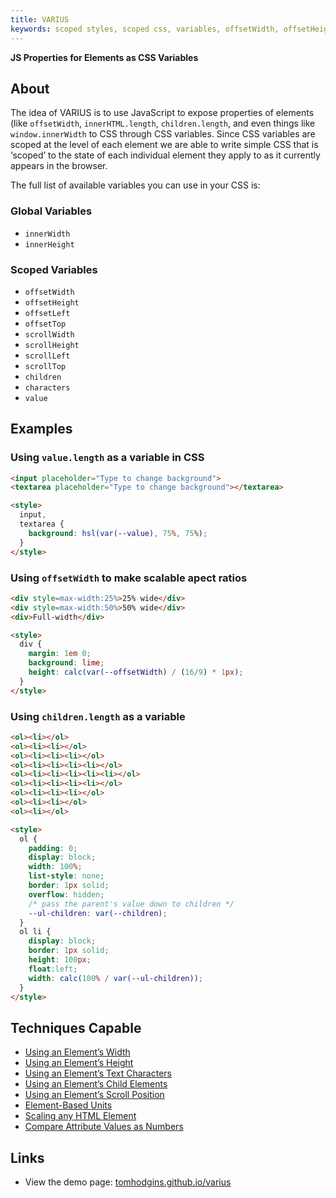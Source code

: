 ```yaml
---
title: VARIUS
keywords: scoped styles, scoped css, variables, offsetWidth, offsetHeight, children, text, characters, scroll position, scroll, mixin, helper function, plugin
---
```


**JS Properties for Elements as CSS Variables**

## About

The idea of VARIUS is to use JavaScript to expose properties of elements (like `offsetWidth`, `innerHTML.length`, `children.length`, and even things like `window.innerWidth` to CSS through CSS variables. Since CSS variables are scoped at the level of each element we are able to write simple CSS that is ‘scoped’ to the state of each individual element they apply to as it currently appears in the browser.

The full list of available variables you can use in your CSS is:

### Global Variables

- `innerWidth`
- `innerHeight`

### Scoped Variables

- `offsetWidth`
- `offsetHeight`
- `offsetLeft`
- `offsetTop`
- `scrollWidth`
- `scrollHeight`
- `scrollLeft`
- `scrollTop`
- `children`
- `characters`
- `value`

## Examples

### Using `value.length` as a variable in CSS

```html
<input placeholder="Type to change background">
<textarea placeholder="Type to change background"></textarea>

<style>
  input,
  textarea {
    background: hsl(var(--value), 75%, 75%);
  }
</style>
```

### Using `offsetWidth` to make scalable apect ratios

```html
<div style=max-width:25%>25% wide</div>
<div style=max-width:50%>50% wide</div>
<div>Full-width</div>

<style>
  div {
    margin: 1em 0;
    background: lime;
    height: calc(var(--offsetWidth) / (16/9) * 1px);
  }
</style>
```

### Using `children.length` as a variable

```html
<ol><li></ol>
<ol><li><li></ol>
<ol><li><li><li></ol>
<ol><li><li><li><li></ol>
<ol><li><li><li><li><li></ol>
<ol><li><li><li><li></ol>
<ol><li><li><li></ol>
<ol><li><li></ol>
<ol><li></ol>

<style>
  ol {
    padding: 0;
    display: block;
    width: 100%;
    list-style: none;
    border: 1px solid;
    overflow: hidden;
    /* pass the parent's value down to children */
    --ul-children: var(--children);
  }
  ol li {
    display: block;
    border: 1px solid;
    height: 100px;
    float:left;
    width: calc(100% / var(--ul-children));
  }
</style>
```

## Techniques Capable

- [Using an Element’s Width](../techniques/element-width.html)
- [Using an Element’s Height](../techniques/element-height.html)
- [Using an Element’s Text Characters](../techniques/element-characters.html)
- [Using an Element’s Child Elements](../techniques/element-children.html)
- [Using an Element’s Scroll Position](../techniques/element-scroll.html)
- [Element-Based Units](../techniques/element-based-units.html)
- [Scaling any HTML Element](../techniques/scalable-element.html)
- [Compare Attribute Values as Numbers](../techniques/number-comparisons-for-attribute-values.html)

## Links

- View the demo page: [tomhodgins.github.io/varius](https://tomhodgins.github.io/varius/)